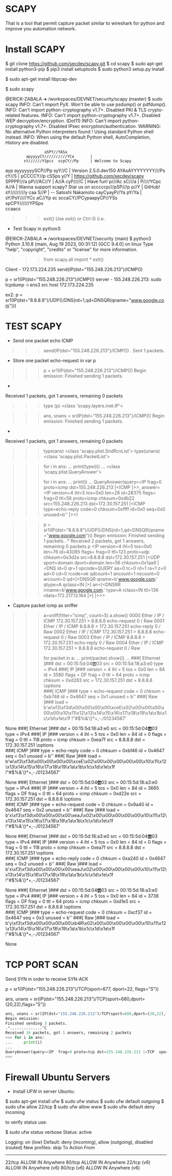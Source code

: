 # SCAPY

That is a tool that permit capture packet similar to wireshark for python and improve you automation network.

# Install SCAPY

$ git clone https://github.com/secdev/scapy.git
$ cd scapy
$ sudo apt-get install python3-pip
$ pip3 install setuptools
$ sudo python3 setup.py install

$ sudo apt-get install libpcap-dev

$ sudo scapy

@ERICK-ZABALA ➜ /workspaces/DEVNET/security/scapy (master) $ sudo scapy
INFO: Can't import PyX. Won't be able to use psdump() or pdfdump().
INFO: Can't import python-cryptography v1.7+. Disabled PKI & TLS crypto-related features.
INFO: Can't import python-cryptography v1.7+. Disabled WEP decryption/encryption. (Dot11)
INFO: Can't import python-cryptography v1.7+. Disabled IPsec encryption/authentication.
WARNING: No alternative Python interpreters found ! Using standard Python shell instead.
INFO: When using the default Python shell, AutoCompletion, History are disabled.
                                      
                     aSPY//YASa       
             apyyyyCY//////////YCa       |
            sY//////YSpcs  scpCY//Pp     | Welcome to Scapy
 ayp ayyyyyyySCP//Pp           syY//C    | Version 2.5.0.dev150
 AYAsAYYYYYYYY///Ps              cY//S   |
         pCCCCY//p          cSSps y//Y   | https://github.com/secdev/scapy
         SPPPP///a          pP///AC//Y   |
              A//A            cyP////C   | Have fun!
              p///Ac            sC///a   |
              P////YCpc           A//A   | Wanna support scapy? Star us on
       scccccp///pSP///p          p//Y   | GitHub!
      sY/////////y  caa           S//P   |             -- Satoshi Nakamoto
       cayCyayP//Ya              pY/Ya   |
        sY/PsY////YCc          aC//Yp 
         sc  sccaCY//PCypaapyCP//YSs  
                  spCPY//////YPSps    
                       ccaacs         
                                      
>>> exit()
Use exit() or Ctrl-D (i.e.

+ Test Scapy in python3:

@ERICK-ZABALA ➜ /workspaces/DEVNET/security (main) $ python3
Python 3.10.8 (main, Aug 19 2023, 00:31:12) [GCC 9.4.0] on linux
Type "help", "copyright", "credits" or "license" for more information.
>>> from scapy.all import *
>>> exit()

Client - 172.173.224.235
send(IP(dst="155.248.226.213")/ICMP())

p = sr1(IP(dst="155.248.226.213")/ICMP()) 
server - 155.248.226.213:
sudo tcpdump -i ens3 src host 172.173.224.235

ex2: p = sr1(IP(dst="8.8.8.8")/UDP()/DNS(rd=1,qd=DNSQR(qname="www.google.com"))) 


# TEST SCAPY

* Send one packet echo ICMP
                                      
>>> send(IP(dst="155.248.226.213")/ICMP())
.
Sent 1 packets.

* Store one packet echo-request in var p

>>> p = sr1(IP(dst="155.248.226.213")/ICMP()) 
Begin emission:
Finished sending 1 packets.
*
Received 1 packets, got 1 answers, remaining 0 packets

>>> type (p)
<class 'scapy.layers.inet.IP'>

>>> ans, unans = sr(IP(dst="155.248.226.213")/ICMP()) 
Begin emission:
Finished sending 1 packets.
*
Received 1 packets, got 1 answers, remaining 0 packets
>>> type(ans)
<class 'scapy.plist.SndRcvList'>
>>> type(unans)
<class 'scapy.plist.PacketList'>


>>> for i in ans:
...     print(type(i))
... 
<class 'scapy.plist.QueryAnswer'>
>>> 
>>> for i in ans:
...     print(i)
... 
QueryAnswer(query=<IP  frag=0 proto=icmp dst=155.248.226.213 |<ICMP  |>>, answer=<IP  version=4 ihl=5 tos=0x0 len=28 id=28375 flags= frag=0 ttl=56 proto=icmp chksum=0x4b22 src=155.248.226.213 dst=172.30.157.251 |<ICMP  type=echo-reply code=0 chksum=0xffff id=0x0 seq=0x0 unused=b'' |>>)

>>> p = sr1(IP(dst="8.8.8.8")/UDP()/DNS(rd=1,qd=DNSQR(qname="www.google.com")))
Begin emission:
Finished sending 1 packets.
.*
Received 2 packets, got 1 answers, remaining 0 packets
>>> p
<IP  version=4 ihl=5 tos=0x0 len=76 id=43085 flags= frag=0 ttl=123 proto=udp chksum=0x3d2a src=8.8.8.8 dst=172.30.157.251 |<UDP  sport=domain dport=domain len=56 chksum=0x1aa9 |<DNS  id=0 qr=1 opcode=QUERY aa=0 tc=0 rd=1 ra=1 z=0 ad=0 cd=0 rcode=ok qdcount=1 ancount=1 nscount=0 arcount=0 qd=[<DNSQR  qname=b'www.google.com.' qtype=A qclass=IN |>] an=[<DNSRR  rrname=b'www.google.com.' type=A rclass=IN ttl=136 rdata=172.217.13.164 |>] |>>>

+ Capture packet icmp as sniffer

>>> a=sniff(filter="icmp", count=5)
>>> a.show()
0000 Ether / IP / ICMP 172.30.157.251 > 8.8.8.8 echo-request 0 / Raw
0001 Ether / IP / ICMP 8.8.8.8 > 172.30.157.251 echo-reply 0 / Raw
0002 Ether / IP / ICMP 172.30.157.251 > 8.8.8.8 echo-request 0 / Raw
0003 Ether / IP / ICMP 8.8.8.8 > 172.30.157.251 echo-reply 0 / Raw
0004 Ether / IP / ICMP 172.30.157.251 > 8.8.8.8 echo-request 0 / Raw
>>> 
>>> 
>>> for packet in a:
...     print(packet.show())
... 
###[ Ethernet ]### 
  dst       = 00:15:5d:04:ab:03
  src       = 00:15:5d:18:a3:e0
  type      = IPv4
###[ IP ]### 
     version   = 4
     ihl       = 5
     tos       = 0x0
     len       = 84
     id        = 3580
     flags     = DF
     frag      = 0
     ttl       = 64
     proto     = icmp
     chksum    = 0xd283
     src       = 172.30.157.251
     dst       = 8.8.8.8
     \options   \
###[ ICMP ]### 
        type      = echo-request
        code      = 0
        chksum    = 0xb746
        id        = 0x4647
        seq       = 0x1
        unused    = b''
###[ Raw ]### 
           load      = b'w\xf3\xf3d\x00\x00\x00\x00\xceE\x02\x00\x00\x00\x00\x00\x10\x11\x12\x13\x14\x15\x16\x17\x18\x19\x1a\x1b\x1c\x1d\x1e\x1f !"#$%&\'()*+,-./01234567'

None
###[ Ethernet ]### 
  dst       = 00:15:5d:18:a3:e0
  src       = 00:15:5d:04:ab:03
  type      = IPv4
###[ IP ]### 
     version   = 4
     ihl       = 5
     tos       = 0x0
     len       = 84
     id        = 0
     flags     = 
     frag      = 0
     ttl       = 118
     proto     = icmp
     chksum    = 0xea7f
     src       = 8.8.8.8
     dst       = 172.30.157.251
     \options   \
###[ ICMP ]### 
        type      = echo-reply
        code      = 0
        chksum    = 0xbf46
        id        = 0x4647
        seq       = 0x1
        unused    = b''
###[ Raw ]### 
           load      = b'w\xf3\xf3d\x00\x00\x00\x00\xceE\x02\x00\x00\x00\x00\x00\x10\x11\x12\x13\x14\x15\x16\x17\x18\x19\x1a\x1b\x1c\x1d\x1e\x1f !"#$%&\'()*+,-./01234567'

None
###[ Ethernet ]### 
  dst       = 00:15:5d:04:ab:03
  src       = 00:15:5d:18:a3:e0
  type      = IPv4
###[ IP ]### 
     version   = 4
     ihl       = 5
     tos       = 0x0
     len       = 84
     id        = 3665
     flags     = DF
     frag      = 0
     ttl       = 64
     proto     = icmp
     chksum    = 0xd22e
     src       = 172.30.157.251
     dst       = 8.8.8.8
     \options   \
###[ ICMP ]### 
        type      = echo-request
        code      = 0
        chksum    = 0x9a40
        id        = 0x4647
        seq       = 0x2
        unused    = b''
###[ Raw ]### 
           load      = b'x\xf3\xf3d\x00\x00\x00\x00\xeaJ\x02\x00\x00\x00\x00\x00\x10\x11\x12\x13\x14\x15\x16\x17\x18\x19\x1a\x1b\x1c\x1d\x1e\x1f !"#$%&\'()*+,-./01234567'

None
###[ Ethernet ]### 
  dst       = 00:15:5d:18:a3:e0
  src       = 00:15:5d:04:ab:03
  type      = IPv4
###[ IP ]### 
     version   = 4
     ihl       = 5
     tos       = 0x0
     len       = 84
     id        = 0
     flags     = 
     frag      = 0
     ttl       = 118
     proto     = icmp
     chksum    = 0xea7f
     src       = 8.8.8.8
     dst       = 172.30.157.251
     \options   \
###[ ICMP ]### 
        type      = echo-reply
        code      = 0
        chksum    = 0xa240
        id        = 0x4647
        seq       = 0x2
        unused    = b''
###[ Raw ]### 
           load      = b'x\xf3\xf3d\x00\x00\x00\x00\xeaJ\x02\x00\x00\x00\x00\x00\x10\x11\x12\x13\x14\x15\x16\x17\x18\x19\x1a\x1b\x1c\x1d\x1e\x1f !"#$%&\'()*+,-./01234567'

None
###[ Ethernet ]### 
  dst       = 00:15:5d:04:ab:03
  src       = 00:15:5d:18:a3:e0
  type      = IPv4
###[ IP ]### 
     version   = 4
     ihl       = 5
     tos       = 0x0
     len       = 84
     id        = 3738
     flags     = DF
     frag      = 0
     ttl       = 64
     proto     = icmp
     chksum    = 0xd1e5
     src       = 172.30.157.251
     dst       = 8.8.8.8
     \options   \
###[ ICMP ]### 
        type      = echo-request
        code      = 0
        chksum    = 0xcf37
        id        = 0x4647
        seq       = 0x3
        unused    = b''
###[ Raw ]### 
           load      = b'y\xf3\xf3d\x00\x00\x00\x00\xb4R\x02\x00\x00\x00\x00\x00\x10\x11\x12\x13\x14\x15\x16\x17\x18\x19\x1a\x1b\x1c\x1d\x1e\x1f !"#$%&\'()*+,-./01234567'

None
>>> 

# TCP PORT SCAN

Send SYN in order to receive SYN-ACK

p = sr1(IP(dst="155.248.226.213")/TCP(sport=677, dport=22, flags="S")) 

ans, unans = sr(IP(dst="155.248.226.213")/TCP(sport=680,dport=(20,22),flags="S"))

```python 
ans, unans = sr(IP(dst="155.248.226.213")/TCP(sport=680,dport=(20,22),flags="S"))
Begin emission:
Finished sending 3 packets.
.*..............^C
Received 16 packets, got 1 answers, remaining 2 packets
>>> for i in ans:
...     print(i)
... 
QueryAnswer(query=<IP  frag=0 proto=tcp dst=155.248.226.213 |<TCP  sport=680 dport=ssh flags=S |>>, answer=<IP  version=4 ihl=5 tos=0x0 len=44 id=0 flags=DF frag=0 ttl=56 proto=tcp chksum=0x79e4 src=155.248.226.213 dst=172.30.157.251 |<TCP  sport=ssh dport=680 seq=3775540677 ack=1 dataofs=6 reserved=0 flags=SA window=62720 chksum=0xab52 urgptr=0 options=[('MSS', 8960)] |>>)
>>> 
```

# Firewall Ubuntu Servers

+ Install UFW in server Ubuntu:

$ sudo apt-get install ufw
$ sudo ufw status
$ sudo ufw default outgoing
$ sudo ufw allow 22/tcp
$ sudo ufw allow www
$ sudo ufw default deny incoming

to verify status use:

$ sudo ufw status verbose Status: active

Logging: on (low)
Default: deny (incoming), allow (outgoing), disabled (routed) New
profiles: skip
To Action From
-- ------ ----
22/tcp ALLOW IN Anywhere
80/tcp ALLOW IN Anywhere
22/tcp (v6) ALLOW IN Anywhere (v6)
80/tcp (v6) ALLOW IN Anywhere (v6)
